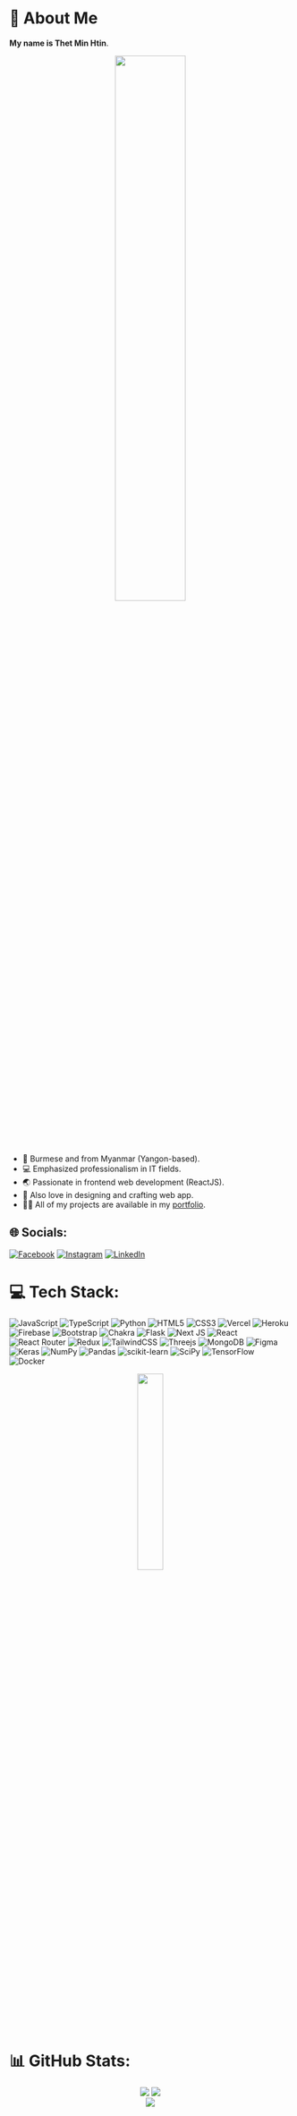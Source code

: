 # 💫 About Me
**My name is Thet Min Htin**. <br> 

<p align="center" width="100%">
    <img width="50%" src="https://user-images.githubusercontent.com/58366066/210724934-c15a41ba-b6a0-4990-b4dd-285e4e99a91d.gif">
</p>

* 👦 Burmese and from Myanmar (Yangon-based). 
* 💻 Emphasized professionalism in IT fields.
* 🌏 Passionate in frontend web development (ReactJS).
* 🎨 Also love in designing and crafting web app. 
* 👨‍💻 All of my projects are available in my [portfolio](https://thet-min-htin.vercel.app/).




## 🌐 Socials:
[![Facebook](https://img.shields.io/badge/Facebook-%231877F2.svg?logo=Facebook&logoColor=white)](https://www.facebook.com/thetminhtin229) [![Instagram](https://img.shields.io/badge/Instagram-%23E4405F.svg?logo=Instagram&logoColor=white)](https://instagram.com/min_htin_171) [![LinkedIn](https://img.shields.io/badge/LinkedIn-%230077B5.svg?logo=linkedin&logoColor=white)](https://linkedin.com/in/thet-min-htin) 

# 💻 Tech Stack:

![JavaScript](https://img.shields.io/badge/javascript-%23323330.svg?style=for-the-badge&logo=javascript&logoColor=%23F7DF1E) ![TypeScript](https://img.shields.io/badge/typescript-%23007ACC.svg?style=for-the-badge&logo=typescript&logoColor=white) ![Python](https://img.shields.io/badge/python-3670A0?style=for-the-badge&logo=python&logoColor=ffdd54) ![HTML5](https://img.shields.io/badge/html5-%23E34F26.svg?style=for-the-badge&logo=html5&logoColor=white) ![CSS3](https://img.shields.io/badge/css3-%231572B6.svg?style=for-the-badge&logo=css3&logoColor=white) ![Vercel](https://img.shields.io/badge/vercel-%23000000.svg?style=for-the-badge&logo=vercel&logoColor=white) ![Heroku](https://img.shields.io/badge/heroku-%23430098.svg?style=for-the-badge&logo=heroku&logoColor=white) ![Firebase](https://img.shields.io/badge/firebase-%23039BE5.svg?style=for-the-badge&logo=firebase) ![Bootstrap](https://img.shields.io/badge/bootstrap-%23563D7C.svg?style=for-the-badge&logo=bootstrap&logoColor=white) ![Chakra](https://img.shields.io/badge/chakra-%234ED1C5.svg?style=for-the-badge&logo=chakraui&logoColor=white) ![Flask](https://img.shields.io/badge/flask-%23000.svg?style=for-the-badge&logo=flask&logoColor=white) ![Next JS](https://img.shields.io/badge/Next-black?style=for-the-badge&logo=next.js&logoColor=white) ![React](https://img.shields.io/badge/react-%2320232a.svg?style=for-the-badge&logo=react&logoColor=%2361DAFB) ![React Router](https://img.shields.io/badge/React_Router-CA4245?style=for-the-badge&logo=react-router&logoColor=white) ![Redux](https://img.shields.io/badge/redux-%23593d88.svg?style=for-the-badge&logo=redux&logoColor=white) ![TailwindCSS](https://img.shields.io/badge/tailwindcss-%2338B2AC.svg?style=for-the-badge&logo=tailwind-css&logoColor=white) ![Threejs](https://img.shields.io/badge/threejs-black?style=for-the-badge&logo=three.js&logoColor=white) ![MongoDB](https://img.shields.io/badge/MongoDB-%234ea94b.svg?style=for-the-badge&logo=mongodb&logoColor=white) 	![Figma](https://img.shields.io/badge/figma-%23F24E1E.svg?style=for-the-badge&logo=figma&logoColor=white) ![Keras](https://img.shields.io/badge/Keras-%23D00000.svg?style=for-the-badge&logo=Keras&logoColor=white) ![NumPy](https://img.shields.io/badge/numpy-%23013243.svg?style=for-the-badge&logo=numpy&logoColor=white) ![Pandas](https://img.shields.io/badge/pandas-%23150458.svg?style=for-the-badge&logo=pandas&logoColor=white) ![scikit-learn](https://img.shields.io/badge/scikit--learn-%23F7931E.svg?style=for-the-badge&logo=scikit-learn&logoColor=white) ![SciPy](https://img.shields.io/badge/SciPy-%230C55A5.svg?style=for-the-badge&logo=scipy&logoColor=%white) ![TensorFlow](https://img.shields.io/badge/TensorFlow-%23FF6F00.svg?style=for-the-badge&logo=TensorFlow&logoColor=white) ![Docker](https://img.shields.io/badge/docker-%230db7ed.svg?style=for-the-badge&logo=docker&logoColor=white)

<p align="center" width="100%">
    <img width="30%" src="https://user-images.githubusercontent.com/58366066/210725550-876d7de3-ab95-420a-b10c-4cda69209505.gif">
</p>

# 📊 GitHub Stats:
<div align='center'>
    
![](https://github-readme-stats.vercel.app/api?username=ClockWize171&theme=monokai&hide_border=false&include_all_commits=true&count_private=true)
![](https://github-readme-streak-stats.herokuapp.com/?user=ClockWize171&theme=monokai&hide_border=false)<br/>
![](https://github-readme-stats.vercel.app/api/top-langs/?username=ClockWize171&theme=monokai&hide_border=false&include_all_commits=true&count_private=true&layout=compact)
  
</div>


